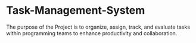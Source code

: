 # Task-Management-System
The purpose of the Project is to organize, assign, track, and evaluate tasks within programming teams to enhance productivity and collaboration.
